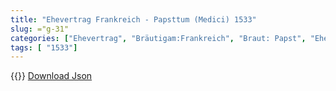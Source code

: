 ```yaml
---
title: "Ehevertrag Frankreich - Papsttum (Medici) 1533"
slug: ="g-31"
categories: ["Ehevertrag", "Bräutigam:Frankreich", "Braut: Papst", "Eheschließung vollzogen?:Ja", "verschiedenkonfessionelle Ehe?:Nein", "Dynastie Bräutigam:Valois", "Akteur Bräutigam:Valois", "Akteur Braut:Medici", "Textbezug?:nein", "Ständisch?:nein", "Ratifikation?:nein", "Sonstiges?:ja", "Bräutigam:Frankreich", "Braut: Papst"]
tags: [ "1533"]
---
```

<!--more-->
{{<v18>}}
[Download Json](/vertraege/vertrag-31.json)